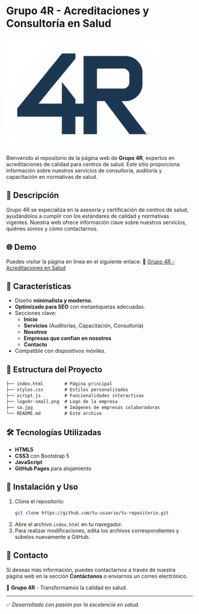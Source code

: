# Grupo 4R - Acreditaciones y Consultoría en Salud

![Grupo 4R](logo4r-small.png)

Bienvenido al repositorio de la página web de **Grupo 4R**, expertos en acreditaciones de calidad para centros de salud. Este sitio proporciona información sobre nuestros servicios de consultoría, auditoría y capacitación en normativas de salud.

## 📌 Descripción
Grupo 4R se especializa en la asesoría y certificación de centros de salud, ayudándolos a cumplir con los estándares de calidad y normativas vigentes. Nuestra web ofrece información clave sobre nuestros servicios, quiénes somos y cómo contactarnos.

## 🌐 Demo
Puedes visitar la página en línea en el siguiente enlace:
🔗 [Grupo 4R - Acreditaciones en Salud](https://tu-sitio.com)

## 🚀 Características
- Diseño **minimalista y moderno**.
- **Optimizado para SEO** con metaetiquetas adecuadas.
- Secciones clave:
  - **Inicio**
  - **Servicios** (Auditorías, Capacitación, Consultoría)
  - **Nosotros**
  - **Empresas que confían en nosotros**
  - **Contacto**
- Compatible con dispositivos móviles.

## 📂 Estructura del Proyecto
```
├── index.html        # Página principal
├── styles.css        # Estilos personalizados
├── script.js         # Funcionalidades interactivas
├── logo4r-small.png  # Logo de la empresa
├── sa.jpg            # Imágenes de empresas colaboradoras
└── README.md         # Este archivo
```

## 🛠 Tecnologías Utilizadas
- **HTML5**
- **CSS3** con Bootstrap 5
- **JavaScript**
- **GitHub Pages** para alojamiento

## 📜 Instalación y Uso
1. Clona el repositorio:
   ```sh
   git clone https://github.com/tu-usuario/tu-repositorio.git
   ```
2. Abre el archivo `index.html` en tu navegador.
3. Para realizar modificaciones, edita los archivos correspondientes y súbelos nuevamente a GitHub.

## 📧 Contacto
Si deseas más información, puedes contactarnos a través de nuestra página web en la sección **Contáctanos** o enviarnos un correo electrónico.

📌 **Grupo 4R** - Transformamos la calidad en salud.

---
✅ *Desarrollado con pasión por la excelencia en salud.*

